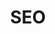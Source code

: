 ---
# This topic lives at
# https://digital.gov/topics/seo

slug: "seo"

# Topic Title
title: "SEO"

# description — keep it short and clear
summary: ""


# Weight
weight: 1

# For more information on managing topics,
# see https://github.com/GSA/digitalgov.gov/wiki
---